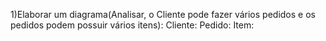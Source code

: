 1)Elaborar um diagrama(Analisar, o Cliente pode fazer vários pedidos e os pedidos podem possuir
vários itens):
Cliente:
Pedido:
Item: